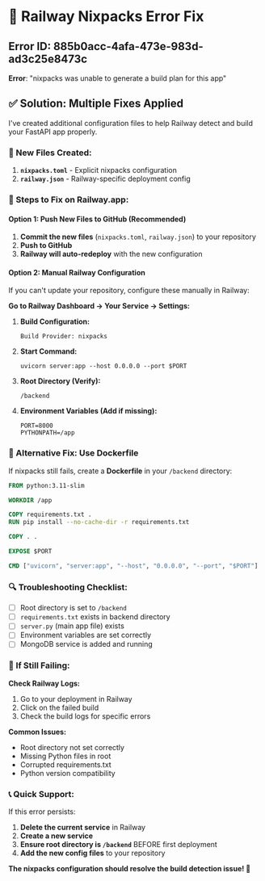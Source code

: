 # 🔧 Railway Nixpacks Error Fix

## Error ID: 885b0acc-4afa-473e-983d-ad3c25e8473c
**Error**: "nixpacks was unable to generate a build plan for this app"

## ✅ Solution: Multiple Fixes Applied

I've created additional configuration files to help Railway detect and build your FastAPI app properly.

### 📁 New Files Created:

1. **`nixpacks.toml`** - Explicit nixpacks configuration
2. **`railway.json`** - Railway-specific deployment config

### 🚀 Steps to Fix on Railway.app:

#### Option 1: Push New Files to GitHub (Recommended)
1. **Commit the new files** (`nixpacks.toml`, `railway.json`) to your repository
2. **Push to GitHub**
3. **Railway will auto-redeploy** with the new configuration

#### Option 2: Manual Railway Configuration
If you can't update your repository, configure these manually in Railway:

**Go to Railway Dashboard → Your Service → Settings:**

1. **Build Configuration:**
   ```
   Build Provider: nixpacks
   ```

2. **Start Command:**
   ```
   uvicorn server:app --host 0.0.0.0 --port $PORT
   ```

3. **Root Directory (Verify):**
   ```
   /backend
   ```

4. **Environment Variables (Add if missing):**
   ```
   PORT=8000
   PYTHONPATH=/app
   ```

### 🎯 Alternative Fix: Use Dockerfile

If nixpacks still fails, create a **Dockerfile** in your `/backend` directory:

```dockerfile
FROM python:3.11-slim

WORKDIR /app

COPY requirements.txt .
RUN pip install --no-cache-dir -r requirements.txt

COPY . .

EXPOSE $PORT

CMD ["uvicorn", "server:app", "--host", "0.0.0.0", "--port", "$PORT"]
```

### 🔍 Troubleshooting Checklist:

- [ ] Root directory is set to `/backend`
- [ ] `requirements.txt` exists in backend directory
- [ ] `server.py` (main app file) exists
- [ ] Environment variables are set correctly
- [ ] MongoDB service is added and running

### 🚨 If Still Failing:

**Check Railway Logs:**
1. Go to your deployment in Railway
2. Click on the failed build
3. Check the build logs for specific errors

**Common Issues:**
- Root directory not set correctly
- Missing Python files in root
- Corrupted requirements.txt
- Python version compatibility

### 📞 Quick Support:

If this error persists:
1. **Delete the current service** in Railway
2. **Create a new service**
3. **Ensure root directory is `/backend`** BEFORE first deployment
4. **Add the new config files** to your repository

**The nixpacks configuration should resolve the build detection issue! 🎯**